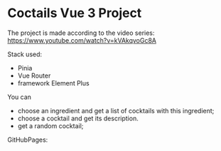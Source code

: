 # Coctails Vue 3 Project

The project is made according to the video series: https://www.youtube.com/watch?v=kVAkqvoGc8A

Stack used: 
- Pinia
- Vue Router
- framework Element Plus

You can 
- choose an ingredient and get a list of cocktails with this ingredient;
- choose a cocktail and get its description.
- get a random cocktail;


GitHubPages: 